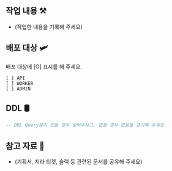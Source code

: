 ## 작업 내용 ⚒️
- (작업한 내용을 기록해 주세요)


## 배포 대상 🛩️
배포 대상에 [O] 표시를 해 주세요.
```
[ ] API
[ ] WORKER
[ ] ADMIN
```


## DDL 🛢️
```sql
-- DDL Query문이 있을 경우 넣어주시고, 없을 경우 없음을 표기해 주세요.
```


## 참고 자료 🚀
- (기획서, 지라 티켓, 슬랙 등 관련된 문서를 공유해 주세요)
